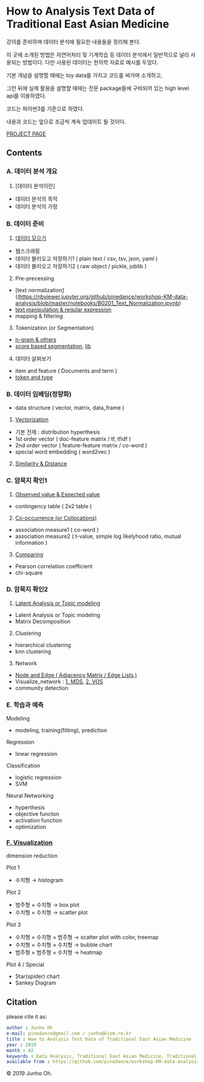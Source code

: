 # How to Analysis Text Data of Traditional East Asian Medicine

강의를 준비하며 데이터 분석에 필요한 내용들을 정리해 본다. 

이 곳에 소개된 방법은 자연어처리 및 기계학습 등 데이터 분석에서 일반적으로 널리 사용되는 방법이다. 다만 사용된 데이터는 한의학 자료로 예시를 두었다. 

기본 개념을 설명할 때에는 toy data를 가지고 코드를 써가며 소개하고, 

그런 뒤에 실제 활용을 설명할 때에는 전문 package들에 구비되어 있는 high level api를 이용하였다. 

코드는 파이썬3를 기준으로 하였다. 

내용과 코드는 앞으로 조금씩 계속 업데이트 될 것이다. 

[PROJECT PAGE](https://nbviewer.jupyter.org/github/pinedance/workshop-KM-data-analysis/blob/master/notebooks/README.ipynb)


## Contents


### A. 데이터 분석 개요

1. [데이터 분석이란]

* 데이터 분석의 목적
* 데이터 분석의 가정


### B. 데이터 준비

1. [데이터 모으기](https://nbviewer.jupyter.org/github/pinedance/workshop-KM-data-analysis/blob/master/notebooks/B0100_Get_Data.ipynb)

* 웹스크래핑
* 데이터 불러오고 저장하기1 ( plain text / csv, tsv, json, yaml )
* 데이터 불러오고 저장하기2 ( raw object / pickle, joblib )

2. Pre-precessing

* [text normalization]((https://nbviewer.jupyter.org/github/pinedance/workshop-KM-data-analysis/blob/master/notebooks/B0201_Text_Normalization.ipynb)
* [text manipulation & regular expression](https://nbviewer.jupyter.org/github/pinedance/workshop-KM-data-analysis/blob/master/notebooks/B0202_Preprocessing.ipynb)
* mapping & filtering

3. Tokenization (or Segmentation)

* [n-gram & others](https://nbviewer.jupyter.org/github/pinedance/workshop-KM-data-analysis/blob/master/notebooks/B0301_Tokenization.ipynb)
* [score based segmentation](https://nbviewer.jupyter.org/github/pinedance/workshop-KM-data-analysis/blob/master/notebooks/B0302_Tokenization2.ipynb), [lib](https://nbviewer.jupyter.org/github/pinedance/workshop-KM-data-analysis/blob/master/notebooks/B0302_Tokenization3_lib.ipynb)

4. 데이터 살펴보기

* item and feature ( Documents and term )
* [token and type](https://nbviewer.jupyter.org/github/pinedance/workshop-KM-data-analysis/blob/master/notebooks/B0401_Token_and_Type.ipynb)



### B. 데이터 임베딩(정량화)

* data structure ( vector, matrix, data_frame )

1. [Vectorization](https://nbviewer.jupyter.org/github/pinedance/workshop-KM-data-analysis/blob/master/notebooks/C0100_Vectorization.ipynb)

* 기본 전제 : distribution hyperthesis
* 1st order vector ( doc-feature matrix / tf, tfidf )
* 2nd order vector ( feature-feature matrix / co-word )
* special word embedding ( word2vec )

2. [Similarity & Distance](https://nbviewer.jupyter.org/github/pinedance/workshop-KM-data-analysis/blob/master/notebooks/C0200_Similarity_and_Distance.ipynb)


### C. 암묵지 확인1

1. [Observed value & Expected value](https://nbviewer.jupyter.org/github/pinedance/workshop-KM-data-analysis/blob/master/notebooks/D0100_Observed_value_Expected_value.ipynb)

* contingency table ( 2x2 table )

2. [Co-occurrence (or Collocations)](https://nbviewer.jupyter.org/github/pinedance/workshop-KM-data-analysis/blob/master/notebooks/D0200_Co-occurrence_Measures.ipynb)

* association measure1 ( co-word )
* association measure2 ( t-value, simple log likelyhood ratio, mutual information )

3. [Comparing](https://nbviewer.jupyter.org/github/pinedance/workshop-KM-data-analysis/blob/master/notebooks/D0300_Comparing.ipynb)

* Pearson correlation coefficient
* chi-square

### D. 암묵지 확인2

1. [Latent Analysis or Topic modeling](https://nbviewer.jupyter.org/github/pinedance/workshop-KM-data-analysis/blob/master/notebooks/E0100_Latent_Analysis_or_Topic_Modeling.ipynb)

* Latent Analysis or Topic modeling 
* Matrix Decomposition 

2. Clustering

* hierarchical clustering
* knn clustering

3. Network

* [Node and Edge ( Adjacency Matrix / Edge Lists )](https://nbviewer.jupyter.org/github/pinedance/workshop-KM-data-analysis/blob/master/notebooks/E0301_Node_and_Edge.ipynb)
* Visualize_network : [1. MDS](https://nbviewer.jupyter.org/github/pinedance/workshop-KM-data-analysis/blob/master/notebooks/E0302_Visualize_network1.ipynb), [2. VOS](https://nbviewer.jupyter.org/github/pinedance/workshop-KM-data-analysis/blob/master/notebooks/E0302_Visualize_network2.ipynb)
* community detection


### E. 학습과 예측

Modeling

* modeling, training(fitting), prediction

Regression

* linear regression

Classification

* logistic regression
* SVM

Neural Networking

* hyperthesis
* objective functon
* activation function
* optimization

### [F. Visualization](https://nbviewer.jupyter.org/github/pinedance/workshop-KM-data-analysis/blob/master/notebooks/G0200_Plots.ipynb)

dimension reduction

Plot 1

* 수치형 → histogram

Plot 2

* 범주형 × 수치형  →  box plot
* 수치형 × 수치형  →  scatter plot

Plot 3

* 수치형 × 수치형 × 범주형  →  scatter plot with color,  treemap
* 수치형 × 수치형 × 수치형  →  bubble chart 
* 범주형 × 범주형 × 수치형  →  heatmap

Plot 4 / Special

* Star(spider) chart
* Sankey Diagram


## Citation

please cite it as:

```yaml
author : Junho Oh
e-mail: pinedance@gmail.com / junho@kiom.re.kr
title : How to Analysis Text Data of Traditional East Asian Medicine
year : 2019
month : 02
keywords : Data Analysis, Traditional East Asian Medicine, Traditional Korean Medicine, Traditional Chinese Medicine
available from : https://github.com/pinedance/workshop-KM-data-analysis
```

© 2019 Junho Oh.